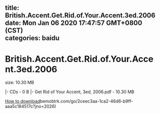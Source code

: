 
title: British.Accent.Get.Rid.of.Your.Accent.3ed.2006
date: Mon Jan 06 2020 17:47:57 GMT+0800 (CST)    
categories: baidu
---

# British.Accent.Get.Rid.of.Your.Accent.3ed.2006
size: 10.30 MB
 
 
|- CDs - 0 B
|- Get Rid of Your Accent, 3ed, 2006.pdf - 10.30 MB

[How to download](https://bpcam.bemobtrk.com/go/2ceec3aa-1ca2-46d6-b9ff-aaa5c184517c?jno=2102)bemobtrk.com/go/2ceec3aa-1ca2-46d6-b9ff-aaa5c184517c?jno=2026)